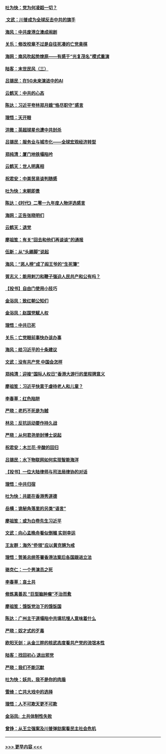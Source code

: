 #### [吐为快：党为何凌蹈一切？](../pages/nsc993/n11736915.md?t=12211711) 
#### [ 文武：川普成为全球反击中共的旗手](../pages/nsc993/n11736882.md?t=12211711) 
#### [海风：中共废港立澳成闹剧](../pages/nsc993/n11735857.md?t=12211711) 
#### [关乐：修改校章不过是自往死凑的亡党臭棋](../pages/nsc993/n11735097.md?t=12211711) 
#### [海网：南风吹起势燎原——有感于“光复茂名”模式重演](../pages/nsc993/n11732308.md?t=12211711) 
#### [陆客：末世民风（三）](../pages/nsc993/n11732211.md?t=12211711) 
#### [吕锡民：在5G未来演进中的AI](../pages/nsc993/n11730010.md?t=12211711) 
#### [云鹤天：中共的心态](../pages/nsc993/n11729906.md?t=12211711) 
#### [陈达：习近平夸林郑月娥“恪尽职守”感言](../pages/nsc993/n11729881.md?t=12211711) 
#### [理悟：天开眼](../pages/nsc993/n11729699.md?t=12211711) 
#### [洪微：英超球星也遭中共封杀](../pages/nsc993/n11727243.md?t=12211711) 
#### [吕锡民：服务业与城市化——全球宏观经济转型](../pages/nsc993/n11725845.md?t=12211711) 
#### [郑纯清：厦门地铁塌陷吟](../pages/nsc993/n11725813.md?t=12211711) 
#### [云鹤天：世人明真相](../pages/nsc993/n11725621.md?t=12211711) 
#### [祝君安：中美贸易谈判随感](../pages/nsc993/n11725609.md?t=12211711) 
#### [吐为快：末朝即景](../pages/nsc993/n11723365.md?t=12211711) 
#### [陈达：《时代》二零一九年度人物评选感言](../pages/nsc993/n11723337.md?t=12211711) 
#### [海网：正告张晓明们](../pages/nsc993/n11723228.md?t=12211711) 
#### [云鹤天：退党](../pages/nsc993/n11723056.md?t=12211711) 
#### [廖祖笙：有关“回去和他们再谈谈”的通报](../pages/nsc993/n11722442.md?t=12211711) 
#### [伍新：从“头踢脚”说起](../pages/nsc993/n11722429.md?t=12211711) 
#### [海风：“恶人榜”成了阎王爷的“生死簿”](../pages/nsc993/n11722272.md?t=12211711) 
#### [胥志义：能用剌刀和鞭子强迫人民共产和公有吗？](../pages/nsc993/n11720569.md?t=12211711) 
#### [【投书】自由门使用小技巧](../pages/nsc993/n11720180.md?t=12211711) 
#### [金浴凤：致红朝公知们](../pages/nsc993/n11720563.md?t=12211711) 
#### [金浴凤：赵国党赋人权](../pages/nsc993/n11720533.md?t=12211711) 
#### [理悟：中共已死](../pages/nsc993/n11720233.md?t=12211711) 
#### [关乐：亡党眼前事快办该办事](../pages/nsc993/n11719160.md?t=12211711) 
#### [海风：给习近平的十条建议](../pages/nsc993/n11717616.md?t=12211711) 
#### [文武：没有共产党 中国会怎样](../pages/nsc993/n11717584.md?t=12211711) 
#### [郑纯清：迎接“国际人权日”香港大游行的里程牌意义](../pages/nsc993/n11717417.md?t=12211711) 
#### [廖祖笙：习近平快意于虐待老人和儿童？](../pages/nsc993/n11715313.md?t=12211711) 
#### [李春草：红色陷阱](../pages/nsc993/n11715029.md?t=12211711) 
#### [严晓：老朽不死是为贼](../pages/nsc993/n11712910.md?t=12211711) 
#### [林忌：反抗运动要作持久战](../pages/nsc993/n11712623.md?t=12211711) 
#### [严晓：从何君尧册封博士说起](../pages/nsc993/n11712465.md?t=12211711) 
#### [祝君安：木兰花·辛酸的回归](../pages/nsc993/n11712381.md?t=12211711) 
#### [吕锡民：水下物联网如何实现智能海洋](../pages/nsc993/n11711158.md?t=12211711) 
#### [【投书】一位大陆律师与司法局律协的对话](../pages/nsc993/n11709675.md?t=12211711) 
#### [理悟：中共归宿](../pages/nsc993/n11710059.md?t=12211711) 
#### [吐为快：共匪在香港秀道德](../pages/nsc993/n11709979.md?t=12211711) 
#### [岳横：诡秘角落里的另类“语言”](../pages/nsc993/n11709792.md?t=12211711) 
#### [廖祖笙：或为白卷先生习近平](../pages/nsc993/n11708330.md?t=12211711) 
#### [文武：向心孟晚舟看似倒楣 实则幸运](../pages/nsc993/n11708236.md?t=12211711) 
#### [王友群：海外“侨领”应以黄克锵为戒](../pages/nsc993/n11706176.md?t=12211711) 
#### [理悟：贺美总统签署香港法案后各国跟进立法](../pages/nsc993/n11706853.md?t=12211711) 
#### [骆克仁：一个男演员之死](../pages/nsc993/n11706677.md?t=12211711) 
#### [李春草：哀土共](../pages/nsc993/n11706255.md?t=12211711) 
#### [修炼真善忍 “巨型脑肿瘤”不治而愈](../pages/nsc993/n11705340.md?t=12211711) 
#### [廖祖笙：饿饭党治下的饿饭国](../pages/nsc993/n11705085.md?t=12211711) 
#### [陈达：广州主干道塌陷中共填坑埋人意味着什么](../pages/nsc993/n11705046.md?t=12211711) 
#### [严晓：奴才式的歹毒](../pages/nsc993/n11704826.md?t=12211711) 
#### [欧阳天剑：从金三胖的核武态度看共产党的流氓本性](../pages/nsc993/n11702238.md?t=12211711) 
#### [陆客：找回初心 退出邪党](../pages/nsc993/n11702213.md?t=12211711) 
#### [严晓：我们不能沉默](../pages/nsc993/n11702110.md?t=12211711) 
#### [吐为快：妖共，我不是你的肉盾](../pages/nsc993/n11701366.md?t=12211711) 
#### [雪绮：亡共大戏中的选择](../pages/nsc993/n11699922.md?t=12211711) 
#### [理悟：人不可欺天更不可欺](../pages/nsc993/n11699657.md?t=12211711) 
#### [金浴凤:  土共体制性失败](../pages/nsc993/n11699361.md?t=12211711) 
#### [曾铮：从王立强案及川普弹劾案看民主社会危机](../pages/nsc993/n11699318.md?t=12211711) 

----
#### [ >>> 更早内容 <<< ](../indexes/nsc993-earlier.md)

